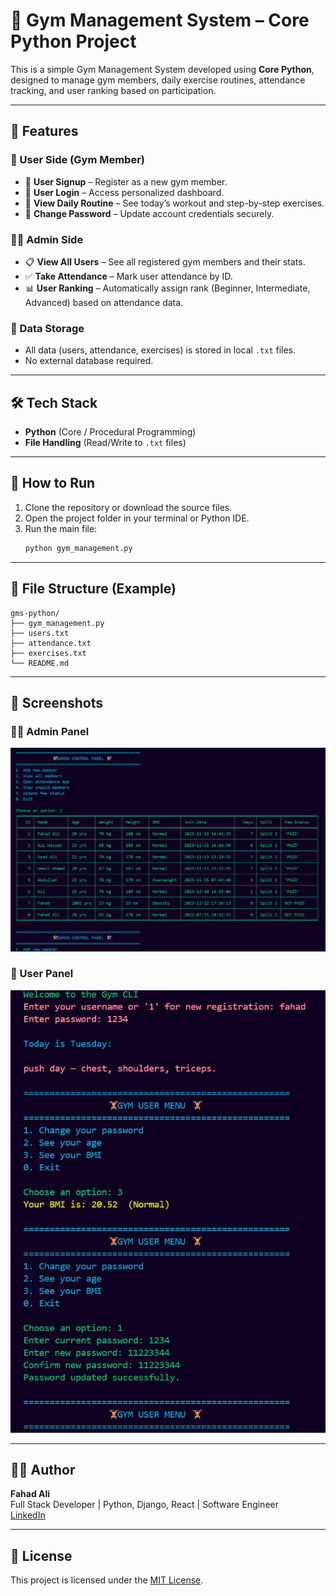 
# 💪 Gym Management System – Core Python Project

This is a simple Gym Management System developed using **Core Python**, designed to manage gym members, daily exercise routines, attendance tracking, and user ranking based on participation.

---

## 📌 Features

### 👤 User Side (Gym Member)
- 📝 **User Signup** – Register as a new gym member.
- 🔐 **User Login** – Access personalized dashboard.
- 📆 **View Daily Routine** – See today’s workout and step-by-step exercises.
- 🔑 **Change Password** – Update account credentials securely.

### 🧑‍💼 Admin Side
- 📋 **View All Users** – See all registered gym members and their stats.
- ✅ **Take Attendance** – Mark user attendance by ID.
- 📊 **User Ranking** – Automatically assign rank (Beginner, Intermediate, Advanced) based on attendance data.

### 💾 Data Storage
- All data (users, attendance, exercises) is stored in local `.txt` files.
- No external database required.

---

## 🛠️ Tech Stack

- **Python** (Core / Procedural Programming)
- **File Handling** (Read/Write to `.txt` files)

---

## 🚀 How to Run

1. Clone the repository or download the source files.
2. Open the project folder in your terminal or Python IDE.
3. Run the main file:
   ```bash
   python gym_management.py
   ```

---

## 📂 File Structure (Example)

```
gms-python/
├── gym_management.py
├── users.txt
├── attendance.txt
├── exercises.txt
└── README.md
```

---
## 📸 Screenshots

### 🧑‍💼 Admin Panel  
![Admin Panel](screenshots/admin.png)

### 👤 User Panel  
![User Panel](screenshots/user.png)

---

## 👨‍💻 Author

**Fahad Ali**  
Full Stack Developer | Python, Django, React | Software Engineer  
[LinkedIn](https://www.linkedin.com/in/fahadali1078)

---

## 📃 License

This project is licensed under the [MIT License](LICENSE).
